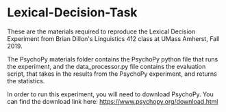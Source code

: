 # Lexical-Decision-Task

These are the materials required to reproduce the Lexical Decision Experiment from Brian Dillon's Linguistics 412 class at UMass Amherst, Fall 2019. 

The PsychoPy materials folder contains the PsychoPy python file that runs the experiment, and the data_processor.py file contains the evaluation script, that takes in the results from the PsychoPy experiment, and returns the statistics.

In order to run this experiment, you will need to download PsychoPy. You can find the download link here: https://www.psychopy.org/download.html
